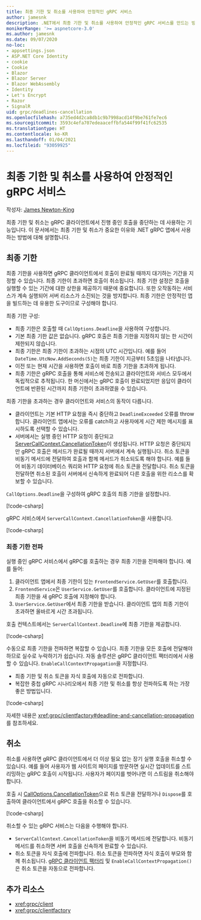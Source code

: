 ```yaml
---
title: 최종 기한 및 취소를 사용하여 안정적인 gRPC 서비스
author: jamesnk
description: .NET에서 최종 기한 및 취소를 사용하여 안정적인 gRPC 서비스를 만드는 방법에 대해 알아봅니다.
monikerRange: '>= aspnetcore-3.0'
ms.author: jamesnk
ms.date: 09/07/2020
no-loc:
- appsettings.json
- ASP.NET Core Identity
- cookie
- Cookie
- Blazor
- Blazor Server
- Blazor WebAssembly
- Identity
- Let's Encrypt
- Razor
- SignalR
uid: grpc/deadlines-cancellation
ms.openlocfilehash: a735ed4d2ca8db1c9b7998acd14f9be761fe7ec6
ms.sourcegitcommit: 3593c4efa707edeaaceffbfa544f99f41fc62535
ms.translationtype: HT
ms.contentlocale: ko-KR
ms.lasthandoff: 01/04/2021
ms.locfileid: "93059925"
---
```

# <a name="reliable-grpc-services-with-deadlines-and-cancellation"></a>최종 기한 및 취소를 사용하여 안정적인 gRPC 서비스

작성자: [James Newton-King](https://twitter.com/jamesnk)

최종 기한 및 취소는 gRPC 클라이언트에서 진행 중인 호출을 중단하는 데 사용하는 기능입니다. 이 문서에서는 최종 기한 및 취소가 중요한 이유와 .NET gRPC 앱에서 사용하는 방법에 대해 설명합니다.

## <a name="deadlines"></a>최종 기한

최종 기한을 사용하면 gRPC 클라이언트에서 호출이 완료될 때까지 대기하는 기간을 지정할 수 있습니다. 최종 기한이 초과하면 호출이 취소됩니다. 최종 기한 설정은 호출을 실행할 수 있는 기간에 대한 상한을 제공하기 때문에 중요합니다. 또한 오작동하는 서비스가 계속 실행되어 서버 리소스가 소진되는 것을 방지합니다. 최종 기한은 안정적인 앱을 빌드하는 데 유용한 도구이므로 구성해야 합니다.

최종 기한 구성:

* 최종 기한은 호출할 때 `CallOptions.Deadline`을 사용하여 구성합니다.
* 기본 최종 기한 값은 없습니다. gRPC 호출은 최종 기한을 지정하지 않는 한 시간이 제한되지 않습니다.
* 최종 기한은 최종 기한이 초과하는 시점의 UTC 시간입니다. 예를 들어 `DateTime.UtcNow.AddSeconds(5)`는 최종 기한이 지금부터 5초임을 나타냅니다.
* 이전 또는 현재 시간을 사용하면 호출이 바로 최종 기한을 초과하게 됩니다.
* 최종 기한은 gRPC 호출을 통해 서비스에 전송되고 클라이언트와 서비스 모두에서 독립적으로 추적됩니다. 한 머신에서는 gRPC 호출이 완료되었지만 응답이 클라이언트에 반환된 시간까지 최종 기한이 초과하였을 수 있습니다.

최종 기한을 초과하는 경우 클라이언트와 서비스의 동작이 다릅니다.

* 클라이언트는 기본 HTTP 요청을 즉시 중단하고 `DeadlineExceeded` 오류를 throw합니다. 클라이언트 앱에서는 오류를 catch하고 사용자에게 시간 제한 메시지를 표시하도록 선택할 수 있습니다.
* 서버에서는 실행 중인 HTTP 요청이 중단되고 [ServerCallContext.CancellationToken](xref:System.Threading.CancellationToken)이 생성됩니다. HTTP 요청은 중단되지만 gRPC 호출은 메서드가 완료될 때까지 서버에서 계속 실행됩니다. 취소 토큰을 비동기 메서드에 전달하여 호출과 함께 메서드가 취소되도록 해야 합니다. 예를 들어 비동기 데이터베이스 쿼리와 HTTP 요청에 취소 토큰을 전달합니다. 취소 토큰을 전달하면 취소된 호출이 서버에서 신속하게 완료되어 다른 호출을 위한 리소스를 확보할 수 있습니다.

`CallOptions.Deadline`을 구성하여 gRPC 호출의 최종 기한을 설정합니다.

[!code-csharp[](~/grpc/deadlines-cancellation/deadline-client.cs?highlight=7,12)]

gRPC 서비스에서 `ServerCallContext.CancellationToken`을 사용합니다.

[!code-csharp[](~/grpc/deadlines-cancellation/deadline-server.cs?highlight=5)]

### <a name="propagating-deadlines"></a>최종 기한 전파

실행 중인 gRPC 서비스에서 gRPC를 호출하는 경우 최종 기한을 전파해야 합니다. 예를 들어:

1. 클라이언트 앱에서 최종 기한이 있는 `FrontendService.GetUser`를 호출합니다.
2. `FrontendService`은 `UserService.GetUser`를 호출합니다. 클라이언트에 지정된 최종 기한을 새 gRPC 호출에 지정해야 합니다.
3. `UserService.GetUser`에서 최종 기한을 받습니다. 클라이언트 앱의 최종 기한이 초과하면 올바르게 시간 초과됩니다.

호출 컨텍스트에서는 `ServerCallContext.Deadline`에 최종 기한을 제공합니다.

[!code-csharp[](~/grpc/deadlines-cancellation/deadline-propagate.cs?highlight=7)]

수동으로 최종 기한을 전파하면 복잡할 수 있습니다. 최종 기한을 모든 호출에 전달해야 하므로 실수로 누락하기가 쉽습니다. 자동 솔루션은 gRPC 클라이언트 팩터리에서 사용할 수 있습니다. `EnableCallContextPropagation`을 지정합니다.

* 최종 기한 및 취소 토큰을 자식 호출에 자동으로 전파합니다.
* 복잡한 중첩 gRPC 시나리오에서 최종 기한 및 취소를 항상 전파하도록 하는 가장 좋은 방법입니다.

[!code-csharp[](~/grpc/deadlines-cancellation/clientfactory-propagate.cs?highlight=6)]

자세한 내용은 <xref:grpc/clientfactory#deadline-and-cancellation-propagation>를 참조하세요.

## <a name="cancellation"></a>취소

취소를 사용하면 gRPC 클라이언트에서 더 이상 필요 없는 장기 실행 호출을 취소할 수 있습니다. 예를 들어 사용자가 웹 사이트의 페이지를 방문하면 실시간 업데이트를 스트리밍하는 gRPC 호출이 시작됩니다. 사용자가 페이지를 벗어나면 이 스트림을 취소해야 합니다.

호출 시 [CallOptions.CancellationToken](xref:System.Threading.CancellationToken)으로 취소 토큰을 전달하거나 `Dispose`를 호출하여 클라이언트에서 gRPC 호출을 취소할 수 있습니다.

[!code-csharp[](~/grpc/deadlines-cancellation/cancellation-client.cs?highlight=19)]

취소할 수 있는 gRPC 서비스는 다음을 수행해야 합니다.
* `ServerCallContext.CancellationToken`을 비동기 메서드에 전달합니다. 비동기 메서드를 취소하면 서버 호출을 신속하게 완료할 수 있습니다.
* 취소 토큰을 자식 호출에 전파합니다. 취소 토큰을 전파하면 자식 호출이 부모와 함께 취소됩니다. [gRPC 클라이언트 팩터리](xref:grpc/clientfactory) 및 `EnableCallContextPropagation()`은 취소 토큰을 자동으로 전파합니다.

## <a name="additional-resources"></a>추가 리소스

* <xref:grpc/client>
* <xref:grpc/clientfactory>
